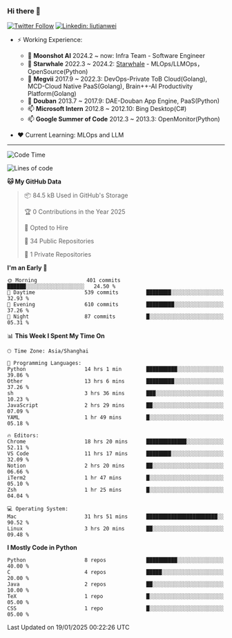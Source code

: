 ### Hi there 👋

[![Twitter Follow](https://img.shields.io/twitter/follow/tianweidut?style=social)](https://twitter.com/tianweidut)
[![Linkedin: liutianwei](https://img.shields.io/badge/-liutianwei-blue?style=flat-square&logo=Linkedin&logoColor=white&link=https://www.linkedin.com/in/liutianwei/)](https://www.linkedin.com/in/liutianwei/)

- ⚡ Working Experience:
  - 🔭 **Moonshot AI**  2024.2 ~ now: Infra Team - Software Engineer
  - 🌱 **Starwhale** 2022.3 ~ 2024.2: [Starwhale](https://github.com/star-whale/starwhale) - MLOps/LLMOps，OpenSource(Python)
  - 🌱 **Megvii** 2017.9 ~ 2022.3: DevOps-Private ToB Cloud(Golang), MCD-Cloud Native PaaS(Golang), Brain++-AI Productivity Platform(Golang)
  - 🌱 **Douban** 2013.7 ~ 2017.9: DAE-Douban App Engine, PaaS(Python)
  - 📫 **Microsoft Intern** 2012.8 ~ 2012.10: Bing Desktop(C#)
  - 📫 **Google Summer of Code** 2012.3 ~ 2013.3: OpenMonitor(Python)

- ❤️ Current Learning: MLOps and LLM

---
<!--START_SECTION:waka-->
![Code Time](http://img.shields.io/badge/Code%20Time-6%2C648%20hrs-blue)

![Lines of code](https://img.shields.io/badge/From%20Hello%20World%20I%27ve%20Written-1.0%20million%20lines%20of%20code-blue)

**🐱 My GitHub Data** 

> 📦 84.5 kB Used in GitHub's Storage 
 > 
> 🏆 0 Contributions in the Year 2025
 > 
> 💼 Opted to Hire
 > 
> 📜 34 Public Repositories 
 > 
> 🔑 1 Private Repositories 
 > 
**I'm an Early 🐤** 

```text
🌞 Morning                401 commits         ██████░░░░░░░░░░░░░░░░░░░   24.50 % 
🌆 Daytime                539 commits         ████████░░░░░░░░░░░░░░░░░   32.93 % 
🌃 Evening                610 commits         █████████░░░░░░░░░░░░░░░░   37.26 % 
🌙 Night                  87 commits          █░░░░░░░░░░░░░░░░░░░░░░░░   05.31 % 
```


📊 **This Week I Spent My Time On** 

```text
🕑︎ Time Zone: Asia/Shanghai

💬 Programming Languages: 
Python                   14 hrs 1 min        ██████████░░░░░░░░░░░░░░░   39.86 % 
Other                    13 hrs 6 mins       █████████░░░░░░░░░░░░░░░░   37.26 % 
sh                       3 hrs 36 mins       ███░░░░░░░░░░░░░░░░░░░░░░   10.23 % 
JavaScript               2 hrs 29 mins       ██░░░░░░░░░░░░░░░░░░░░░░░   07.09 % 
YAML                     1 hr 49 mins        █░░░░░░░░░░░░░░░░░░░░░░░░   05.18 % 

🔥 Editors: 
Chrome                   18 hrs 20 mins      █████████████░░░░░░░░░░░░   52.11 % 
VS Code                  11 hrs 17 mins      ████████░░░░░░░░░░░░░░░░░   32.09 % 
Notion                   2 hrs 20 mins       ██░░░░░░░░░░░░░░░░░░░░░░░   06.66 % 
iTerm2                   1 hr 47 mins        █░░░░░░░░░░░░░░░░░░░░░░░░   05.10 % 
Zsh                      1 hr 25 mins        █░░░░░░░░░░░░░░░░░░░░░░░░   04.04 % 

💻 Operating System: 
Mac                      31 hrs 51 mins      ███████████████████████░░   90.52 % 
Linux                    3 hrs 20 mins       ██░░░░░░░░░░░░░░░░░░░░░░░   09.48 % 
```

**I Mostly Code in Python** 

```text
Python                   8 repos             ██████████░░░░░░░░░░░░░░░   40.00 % 
C                        4 repos             █████░░░░░░░░░░░░░░░░░░░░   20.00 % 
Java                     2 repos             ██░░░░░░░░░░░░░░░░░░░░░░░   10.00 % 
TeX                      1 repo              █░░░░░░░░░░░░░░░░░░░░░░░░   05.00 % 
CSS                      1 repo              █░░░░░░░░░░░░░░░░░░░░░░░░   05.00 % 
```




 Last Updated on 19/01/2025 00:22:26 UTC
<!--END_SECTION:waka-->
